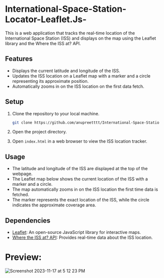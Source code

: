 # International-Space-Station-Locator-Leaflet.Js-

This is a  web application that tracks the real-time location of the International Space Station (ISS) and displays on the map using the Leaflet library and the Where the ISS at? API.

## Features

- Displays the current latitude and longitude of the ISS.
- Updates the ISS location on a Leaflet map with a marker and a circle representing its approximate position.
- Automatically zooms in on the ISS location on the first data fetch.

## Setup

1. Clone the repository to your local machine.

    ```bash
    git clone https://github.com/anupreetttt/International-Space-Station-Locator-Leaflet.Js-.git
    ```

2. Open the project directory.

3. Open `index.html` in a web browser to view the ISS location tracker.

## Usage

- The latitude and longitude of the ISS are displayed at the top of the webpage.
- The Leaflet map below shows the current location of the ISS with a marker and a circle.
- The map automatically zooms in on the ISS location the first time data is fetched.
- The marker represents the exact location of the ISS, while the circle indicates the approximate coverage area.

## Dependencies

- [Leaflet](https://leafletjs.com/): An open-source JavaScript library for interactive maps.
- [Where the ISS at? API](https://wheretheiss.at/w/developer): Provides real-time data about the ISS location.

# Preview:

![Screenshot 2023-11-17 at 5 12 23 PM](https://github.com/anupreetttt/International-Space-Station-Locator-Leaflet.Js-/assets/55594741/0a24fc42-7227-4a39-84e7-788bfc9663bb)
